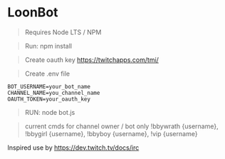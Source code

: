 # LoonBot

> Requires Node LTS / NPM

> Run: npm install

> Create oauth key https://twitchapps.com/tmi/

> Create .env file
```
BOT_USERNAME=your_bot_name
CHANNEL_NAME=you_channel_name
OAUTH_TOKEN=your_oauth_key
```


> RUN: node bot.js


> current cmds for channel owner / bot only
> !bbywrath {username},
> !bbygirl {username},
> !bbyboy {username},
> !vip {username}

Inspired use by https://dev.twitch.tv/docs/irc
